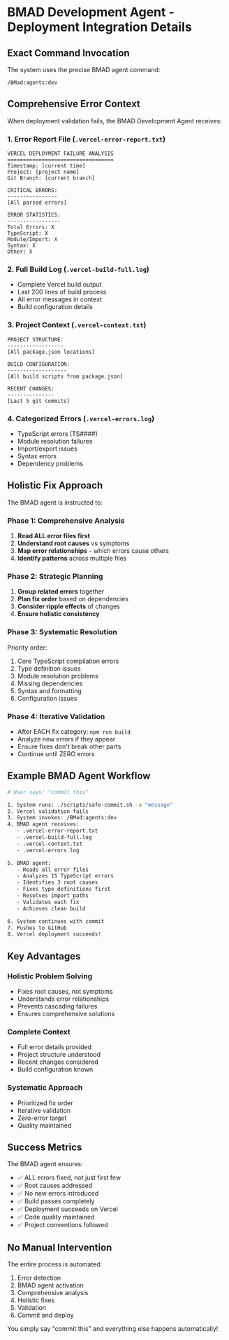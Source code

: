 # BMAD Development Agent - Deployment Integration Details

## Exact Command Invocation

The system uses the precise BMAD agent command:
```
/BMad:agents:dev
```

## Comprehensive Error Context

When deployment validation fails, the BMAD Development Agent receives:

### 1. Error Report File (`.vercel-error-report.txt`)
```
VERCEL DEPLOYMENT FAILURE ANALYSIS
==================================
Timestamp: [current time]
Project: [project name]
Git Branch: [current branch]

CRITICAL ERRORS:
----------------
[All parsed errors]

ERROR STATISTICS:
-----------------
Total Errors: X
TypeScript: X
Module/Import: X
Syntax: X
Other: X
```

### 2. Full Build Log (`.vercel-build-full.log`)
- Complete Vercel build output
- Last 200 lines of build process
- All error messages in context
- Build configuration details

### 3. Project Context (`.vercel-context.txt`)
```
PROJECT STRUCTURE:
------------------
[All package.json locations]

BUILD CONFIGURATION:
-------------------
[All build scripts from package.json]

RECENT CHANGES:
---------------
[Last 5 git commits]
```

### 4. Categorized Errors (`.vercel-errors.log`)
- TypeScript errors (TS####)
- Module resolution failures
- Import/export issues
- Syntax errors
- Dependency problems

## Holistic Fix Approach

The BMAD agent is instructed to:

### Phase 1: Comprehensive Analysis
1. **Read ALL error files first**
2. **Understand root causes** vs symptoms
3. **Map error relationships** - which errors cause others
4. **Identify patterns** across multiple files

### Phase 2: Strategic Planning
1. **Group related errors** together
2. **Plan fix order** based on dependencies
3. **Consider ripple effects** of changes
4. **Ensure holistic consistency**

### Phase 3: Systematic Resolution
Priority order:
1. Core TypeScript compilation errors
2. Type definition issues
3. Module resolution problems
4. Missing dependencies
5. Syntax and formatting
6. Configuration issues

### Phase 4: Iterative Validation
- After EACH fix category: `npm run build`
- Analyze new errors if they appear
- Ensure fixes don't break other parts
- Continue until ZERO errors

## Example BMAD Agent Workflow

```bash
# User says: "commit this"

1. System runs: ./scripts/safe-commit.sh -a "message"
2. Vercel validation fails
3. System invokes: /BMad:agents:dev
4. BMAD agent receives:
   - .vercel-error-report.txt
   - .vercel-build-full.log
   - .vercel-context.txt
   - .vercel-errors.log

5. BMAD agent:
   - Reads all error files
   - Analyzes 15 TypeScript errors
   - Identifies 3 root causes
   - Fixes type definitions first
   - Resolves import paths
   - Validates each fix
   - Achieves clean build

6. System continues with commit
7. Pushes to GitHub
8. Vercel deployment succeeds!
```

## Key Advantages

### Holistic Problem Solving
- Fixes root causes, not symptoms
- Understands error relationships
- Prevents cascading failures
- Ensures comprehensive solutions

### Complete Context
- Full error details provided
- Project structure understood
- Recent changes considered
- Build configuration known

### Systematic Approach
- Prioritized fix order
- Iterative validation
- Zero-error target
- Quality maintained

## Success Metrics

The BMAD agent ensures:
- ✅ ALL errors fixed, not just first few
- ✅ Root causes addressed
- ✅ No new errors introduced
- ✅ Build passes completely
- ✅ Deployment succeeds on Vercel
- ✅ Code quality maintained
- ✅ Project conventions followed

## No Manual Intervention

The entire process is automated:
1. Error detection
2. BMAD agent activation
3. Comprehensive analysis
4. Holistic fixes
5. Validation
6. Commit and deploy

You simply say "commit this" and everything else happens automatically!